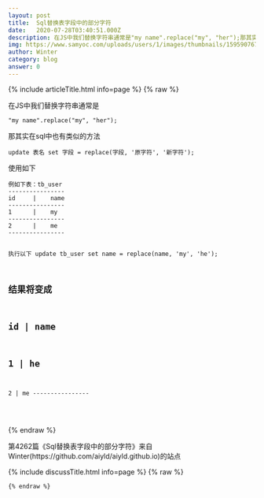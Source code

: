 ```yaml
---
layout: post
title:  Sql替换表字段中的部分字符
date:   2020-07-28T03:40:51.000Z
description: 在JS中我们替换字符串通常是"my name".replace("my", "her");那其实在sql中也有类似的方法update 表名 set 字...
img: https://www.samyoc.com/uploads/users/1/images/thumbnails/1595907671312.png
author: Winter
category: blog
answer: 0
---
```

<div class="article-root">
  <div class="article">
    {% include articleTitle.html info=page %}
    {% raw %}
    <div class="article-content"><p>在JS中我们替换字符串通常是</p><pre><code class="language-javascript">"my name".replace("my", "her");</code></pre><p>那其实在sql中也有类似的方法</p><pre><code class="language-plaintext">update 表名 set 字段 = replace(字段, '原字符', '新字符');</code></pre><p>使用如下</p><pre><code class="language-plaintext">例如下表：tb_user
----------------
id     |    name
----------------
1      |    my  
----------------
2      |    me
----------------

执行以下
update tb_user set name = replace(name, 'my', 'he');

结果将变成
----------------
id     |    name
----------------
1      |    he  
----------------
2      |    me
----------------</code></pre><p>&nbsp;</p></div>
    {% endraw %}
  </div>
  <p class="winter_mark">第4262篇《Sql替换表字段中的部分字符》来自Winter(https://github.com/aiyld/aiyld.github.io)的站点</p>
  <div class="discuss-wrapper">
    {% include discussTitle.html info=page %}
    {% raw %}
    
    {% endraw %}
  </div>
<div>

